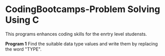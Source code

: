 # CodingBootcamps-Problem Solving Using C
This programs enhances coding skills for the enrtry level studensts.

<b>Program 1</b> Find the suitable data type values and write them by replacing
the word &quot;TYPE&quot;.

